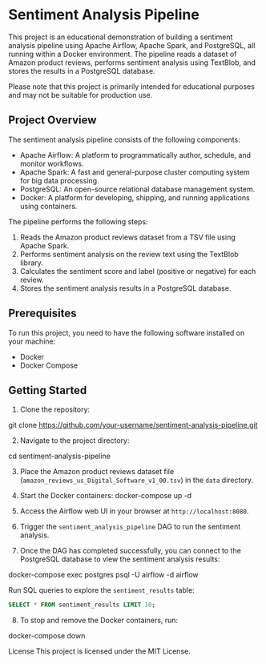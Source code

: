 # Sentiment Analysis Pipeline

This project is an educational demonstration of building a sentiment analysis pipeline using Apache Airflow, Apache Spark, and PostgreSQL, all running within a Docker environment. The pipeline reads a dataset of Amazon product reviews, performs sentiment analysis using TextBlob, and stores the results in a PostgreSQL database.

Please note that this project is primarily intended for educational purposes and may not be suitable for production use.

## Project Overview

The sentiment analysis pipeline consists of the following components:

- Apache Airflow: A platform to programmatically author, schedule, and monitor workflows.
- Apache Spark: A fast and general-purpose cluster computing system for big data processing.
- PostgreSQL: An open-source relational database management system.
- Docker: A platform for developing, shipping, and running applications using containers.

The pipeline performs the following steps:

1. Reads the Amazon product reviews dataset from a TSV file using Apache Spark.
2. Performs sentiment analysis on the review text using the TextBlob library.
3. Calculates the sentiment score and label (positive or negative) for each review.
4. Stores the sentiment analysis results in a PostgreSQL database.

## Prerequisites

To run this project, you need to have the following software installed on your machine:

- Docker
- Docker Compose

## Getting Started

1. Clone the repository:

git clone https://github.com/your-username/sentiment-analysis-pipeline.git

2. Navigate to the project directory:

cd sentiment-analysis-pipeline

3. Place the Amazon product reviews dataset file (`amazon_reviews_us_Digital_Software_v1_00.tsv`) in the `data` directory.

4. Start the Docker containers:
docker-compose up -d

5. Access the Airflow web UI in your browser at `http://localhost:8080`.

6. Trigger the `sentiment_analysis_pipeline` DAG to run the sentiment analysis.

7. Once the DAG has completed successfully, you can connect to the PostgreSQL database to view the sentiment analysis results:

docker-compose exec postgres psql -U airflow -d airflow

Run SQL queries to explore the `sentiment_results` table:
```sql
SELECT * FROM sentiment_results LIMIT 10;
```

8. To stop and remove the Docker containers, run:

docker-compose down

License
This project is licensed under the MIT License.
